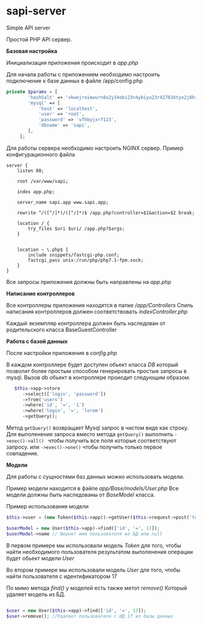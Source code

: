 # sapi-server
Simple API server

Простой PHP API сервер.

**Базовая настройка**

Инициализация приложения происходит в _app.php_

Для начала работы с приложением необходимо настроить подключение
к базе данных в файле /app/config.php

```php
private $params = [
        'hashSalt' => 'vkwejroiewurn8o2y34obi23n4ybiyu23r427834tyo2j8hrtb2o3784ho2873p4234',
        'mysql' => [
            'host' => 'localhost',
            'user' => 'root',
            'password' => 'vfhbyjxrf123',
            'dbname' => 'sapi',
        ],
     ];
```

Для работы сервера необходимо настроить NGINX сервер.
Пример конфигурационного файла

```
server {
    listen 80;

    root /var/www/sapi;

    index app.php;

    server_name sapi.app www.sapi.app;
    
    rewrite ^/([^/]*)/([^/]*)$ /app.php?controller=$1&action=$2 break;    

    location / {
        try_files $uri $uri/ /app.php?$args;
    }


    location ~ \.php$ {
        include snippets/fastcgi-php.conf;
        fastcgi_pass unix:/run/php/php7.1-fpm.sock;
    }
}
```

Все запросы приложения должны быть направлены на _app.php_

**Написание контроллеров**

Все контроллеры приложения находятся в папке _/app/Controllers_
Спиль написания контроллеров должен соответствовать _indexController.php_

Каждый экземпляр контроллера должен быть наследован от родительского класса BaseGuestController

**Работа с базой данных**

После настройки приложения в _config.php_

В каждом контроллере будет доступен обьект класса _DB_ который позволит более простым
способом генерировать простые запросы в mysql. 
Вызов db обьект в контроллере проиодит следующим образом.
```php
   $this->app->store
      ->select(['login', 'password'])
      ->from('users')
      ->where('id', '=', '1')
      ->where('login', '=', 'lorem')
      ->getQuery();
```
Метод `getQuery()` возвращает Mysql запрос в чистом виде как строку. Для выполенения
запроса вместо метода `getQuery()` выполнить `->exec()->all() ` чтобы получить все поля которые соответствуют запросу.
или `->exec()->one()` чтобы получить только первое совпадение. 

**Модели**

Для работы с сущностями баз данных можно использовать модели.

Пример модели находится в файле _app/Base/models/User.php_
Все модели должны быть наследованы от _BaseModel_ класса.

Пример использования модели 
```php
$this->user = (new Token($this->app))->getUser($this->request->post('token'));
```

```php
$userModel = new User($this->app)->find(['id', '=', 17]);
$userModel->name // Вернет имя пользователя из БД или null 
```
В первом примере мы использовали модель _Token_ для того, чтобы найти необходимого пользователя
результатом выполенения операции будет обьект модели _User_

Во втором примере мы использовали модель _User_ для того, чтобы найти пользователя 
с идентификатором 17

По мимо метода _find()_ у моделей есть также метот _remove()_
Который удаляет модель из БД.

```php

$user = new User($this->app)->find(['id', '=', 17]);
$user->remove(); //Удаляет пользователя с ИД 17 из базы данных

```